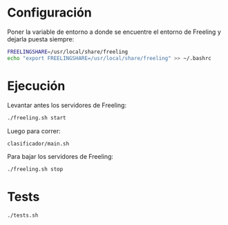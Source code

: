 # Configuración

Poner la variable de entorno a donde se encuentre el entorno de Freeling y dejarla puesta siempre:

```bash
FREELINGSHARE=/usr/local/share/freeling
echo "export FREELINGSHARE=/usr/local/share/freeling" >> ~/.bashrc
```

# Ejecución

Levantar antes los servidores de Freeling:

```bash
./freeling.sh start
```

Luego para correr:

```bash
clasificador/main.sh
```

Para bajar los servidores de Freeling:

```bash
./freeling.sh stop
```

# Tests

```bash
./tests.sh
```
